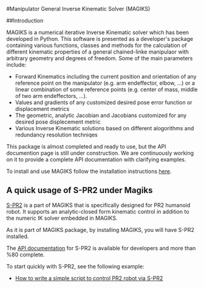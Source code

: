 #Manipulator General Inverse Kinematic Solver (MAGIKS)

##Introduction

MAGIKS is a numerical iterative Inverse Kinematic solver which has been developed in Python. This software is presented as a developer's package containing various functions, classes and methods for the calculation of different kinematic properties of a general chained-linke
manipulaor with arbitrary geometry and degrees of freedom. Some of the main parameters include:

* Forward Kinematics including the current position and orientation of any reference point on the manipulator (e.g. arm endeffector, elbow, ...) or a linear combination of some reference points (e.g. center of mass, middle of two arm endeffectors, ...). 
* Values and gradients of any customized desired pose error function or displacement metrics
* The geometric, analytic Jacobian and Jacobians customized for any desired pose displecement metric
* Various Inverse Kinematic solutions based on different alogorithms and redundancy resolution techniqes 

This package is almost completed and ready to use, but the API documention page is still under construction.
We are continuously working on it to provide a complete API documentation with clarifying examples.

To install and use MAGIKS follow the installation instructions [here](https://github.com/uts-magic-lab/Magiks/blob/master/documentation/magiks/install_magiks.md). 

## A quick usage of S-PR2 under Magiks

[S-PR2](https://github.com/uts-magic-lab/Magiks/blob/master/documentation/s-pr2/README.md)
is a part of MAGIKS that is specifically designed for PR2 humanoid robot.
It supports an analytic-closed form kinematic control in addition to the numeric IK solver embedded in MAGIKS. 

As it is part of MAGIKS package, by installing MAGIKS, you will have S-PR2 installed. 

The [API documentation](http://uts-magic-lab.github.io/Magiks/namespacemagiks_1_1specific__geometries_1_1pr2.html)
for S-PR2 is available for developers and more than %80 complete.

To start quickly with S-PR2, see the following example:

* [How to write a simple script to control PR2 robot via S-PR2](b.com/uts-magic-lab/Magiks/blob/master/documentation/s-pr2/example_1.md)


